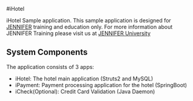 #iHotel

iHotel Sample application. This sample application is designed for [JENNIFER](https://jennifersoft.com/en/product/product-summary/) training and education only.
For more information about JENNIFER Training please visit us at [JENNIFER University](https://edu.jennifersoft.com/courses/view/jennifer-5-training-course)
 
## System Components
The application consists of 3 apps: 

* iHotel: The hotel main application (Struts2 and MySQL)
* iPayment: Payment processing application for the hotel (SpringBoot)
* iCheck(Optional): Credit Card Validation (Java Daemon)
